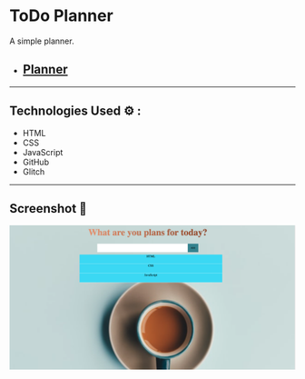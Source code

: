 # ToDo Planner

A simple planner.

- ## [Planner](https://to-do-project.glitch.me)

---

## Technologies Used ⚙️ :

- HTML
- CSS
- JavaScript
- GitHub
- Glitch

---

## Screenshot 📸

![Example](/screenshot.jpg)
